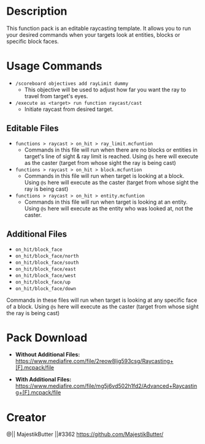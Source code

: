 # Description

This function pack is an editable raycasting template. It allows you to run your desired commands when your targets look at entities, blocks or specific block faces.

# Usage Commands

- `/scoreboard objectives add rayLimit dummy`
    - This objective will be used to adjust how far you want the ray to travel from target's eyes.
- `/execute as <target> run function raycast/cast`
    - Initiate raycast from desired target.

## Editable Files

- `functions > raycast > on_hit > ray_limit.mcfuntion`
    - Commands in this file will run when there are no blocks or entities in target's line of sight & ray limit is reached. Using `@s` here will execute as the caster (target from whose sight the ray is being cast)
- `functions > raycast > on_hit > block.mcfuntion`
    - Commands in this file will run when target is looking at a block. Using `@s` here will execute as the caster (target from whose sight the ray is being cast)
- `functions > raycast > on_hit > entity.mcfuntion`
    - Commands in this file will run when target is looking at an entity. Using `@s` here will execute as the entity who was looked at, not the caster.

## Additional Files
- `on_hit/block_face`
- `on_hit/block_face/north`
- `on_hit/block_face/south`
- `on_hit/block_face/east`
- `on_hit/block_face/west`
- `on_hit/block_face/up`
- `on_hit/block_face/down`

Commands in these files will run when target is looking at any specific face of a block. Using `@s` here will execute as the caster (target from whose sight the ray is being cast)

# Pack Download
- **Without Additional Files:** <https://www.mediafire.com/file/2reow8ljg593csg/Raycasting+[F].mcpack/file>

- **With Additional Files:** <https://www.mediafire.com/file/mg5j6vd502h1fd2/Advanced+Raycasting+[F].mcpack/file>

# Creator

@|| MajestikButter ||#3362
https://github.com/MajestikButter/
